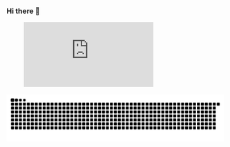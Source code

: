 ### Hi there 👋

<figure><embed src="https://wakatime.com/share/@e2cc20d3-8e58-403d-ba7e-93defa89b28b/710903c0-323c-44bc-98ad-79127e1476ce.svg"></embed></figure>

<picture>
  <source media="(prefers-color-scheme: light)" srcset="https://raw.githubusercontent.com/Dandelight/dandelight/output/github-snake.svg" />
  <source media="(prefers-color-scheme: dark)" srcset="https://raw.githubusercontent.com/Dandelight/dandelight/output/github-snake-dark.svg" />
  <img alt="github-snake" src="https://raw.githubusercontent.com/Dandelight/dandelight/output/github-snake-dark.svg" />
</picture>

<!--
**Dandelight/dandelight** is a ✨ _special_ ✨ repository because its `README.md` (this file) appears on your GitHub profile.

Here are some ideas to get you started:

- 🔭 I’m currently working on ...
- 🌱 I’m currently learning ...
- 👯 I’m looking to collaborate on ...
- 🤔 I’m looking for help with ...
- 💬 Ask me about ...
- 📫 How to reach me: ...
- 😄 Pronouns: ...
- ⚡ Fun fact: ...
-->
